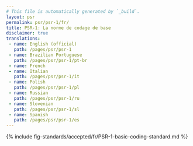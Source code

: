 ```yaml
---
# This file is automatically generated by `_build`.
layout: psr
permalink: psr/psr-1/fr/
title: PSR-1: La norme de codage de base
disclaimer: true
translations:
 - name: English (official)
   path: /pages/psr/psr-1
 - name: Brazilian Portuguese
   path: /pages/psr/psr-1/pt-br
 - name: French
 - name: Italian
   path: /pages/psr/psr-1/it
 - name: Polish
   path: /pages/psr/psr-1/pl
 - name: Russian
   path: /pages/psr/psr-1/ru
 - name: Slovenian
   path: /pages/psr/psr-1/sl
 - name: Spanish
   path: /pages/psr/psr-1/es
---
```


{% include fig-standards/accepted/fr/PSR-1-basic-coding-standard.md %}